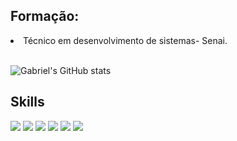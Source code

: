 <h2>Formação:</h2>
  <li>Técnico em desenvolvimento de sistemas- Senai.</li><br>

![Gabriel's GitHub stats](https://github-readme-stats.vercel.app/api?username=gmrques&show_icons=true&theme=tokyonight)


<h2>Skills</h2>
<div style="display: inline-block">
  <img src="https://img.shields.io/badge/HTML-F27132?style=for-the-badge&logo=html5&logoColor=white" />
  <img src="https://img.shields.io/badge/JavaScript-F9E440?style=for-the-badge&logo=javascript&logoColor=black" />
  <img src="https://img.shields.io/badge/CSS-31849A?style=for-the-badge&logo=css3&logoColor=white" />
  <img src="https://img.shields.io/badge/PHP-223581?style=for-the-badge&logo=php&logoColor=white" />
  <img src="https://img.shields.io/badge/.NET-243863?style=for-the-badge&logo=.net&logoColor=white" />
  <img src="https://img.shields.io/badge/C%23-243863?style=for-the-badge&logo=c-sharp&logoColor=white" />
</div>

<!--
**gbbgalvao/gbbgalvao** is a ✨ _special_ ✨ repository because its `README.md` (this file) appears on your GitHub profile.

Here are some ideas to get you started:

- 🔭 I’m currently working on ...
- 🌱 I’m currently learning ...
- 👯 I’m looking to collaborate on ...
- 🤔 I’m looking for help with ...
- 💬 Ask me about ...
- 📫 How to reach me: ...
- 😄 Pronouns: ...
- ⚡ Fun fact: ...
-->
